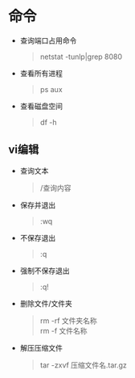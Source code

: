 # 命令

* 查询端口占用命令
  > netstat -tunlp|grep 8080
* 查看所有进程
  > ps aux

* 查看磁盘空间
  > df -h

## vi编辑

* 查询文本

  > /查询内容

* 保存并退出

  > :wq

* 不保存退出

  > :q

* 强制不保存退出

  > :q!

* 删除文件/文件夹
  > rm -rf 文件夹名称   
  > rm -f 文件名称
* 解压压缩文件
  > tar -zxvf 压缩文件名.tar.gz





